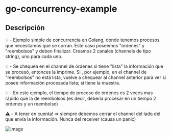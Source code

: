 # go-concurrency-example

## Descripción
:bulb: - Ejemplo simple de concurrencia en Golang, donde tenemos procesos que necesitamos que se corran. Este caso poseemos "órdenes" y "reembolsos" y deben finalizar.
Creamos 2 canales (channels de tipo string), uno para cada uno.

:bulb: - Se chequea en el channel de órdenes  si tiene "lista" la información que se procesó, entonces la imprime. Si , por ejemplo, en el channel de "reembolsos" no está lista, vuelve a chequear al channel anterior para ver si posee información procesada lista; si tiene la muestra.

:bulb: - En este ejemplo, el tiempo de proceso de órdenes es 2 veces mas rápido que la de reembolsos.(es decir, debería procesar en un tiempo 2 ordenes y un reembolso)

:warning: - A tener en cuenta! => siempre debemos cerrar el channel del lado del que envía la información. Nunca del receiver (causa un panic)

![image](https://user-images.githubusercontent.com/32901911/110364877-19344a00-8023-11eb-9fe8-253c60eb57a0.png)
